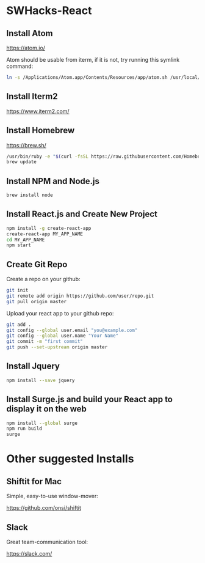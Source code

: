 # SWHacks-React

## Install Atom
https://atom.io/

Atom should be usable from iterm, if it is not, try running this symlink command:
```bash
ln -s /Applications/Atom.app/Contents/Resources/app/atom.sh /usr/local/bin/atom
```

## Install Iterm2
https://www.iterm2.com/

## Install Homebrew
https://brew.sh/
```bash
/usr/bin/ruby -e "$(curl -fsSL https://raw.githubusercontent.com/Homebrew/install/master/install)"
brew update
```

## Install NPM and Node.js
```bash
brew install node
```

## Install React.js and Create New Project
```bash
npm install -g create-react-app
create-react-app MY_APP_NAME
cd MY_APP_NAME
npm start
```

## Create Git Repo
Create a repo on your github:
```bash
git init
git remote add origin https://github.com/user/repo.git
git pull origin master
```
Upload your react app to your github repo:
```bash
git add .
git config --global user.email "you@example.com"
git config --global user.name "Your Name"
git commit -m "first commit"
git push --set-upstream origin master
```

## Install Jquery
```bash
npm install --save jquery
```

## Install Surge.js and build your React app to display it on the web
```bash
npm install --global surge
npm run build
surge
```

# Other suggested Installs

## Shiftit for Mac
Simple, easy-to-use window-mover:

https://github.com/onsi/shiftit

## Slack
Great team-communication tool:

https://slack.com/



